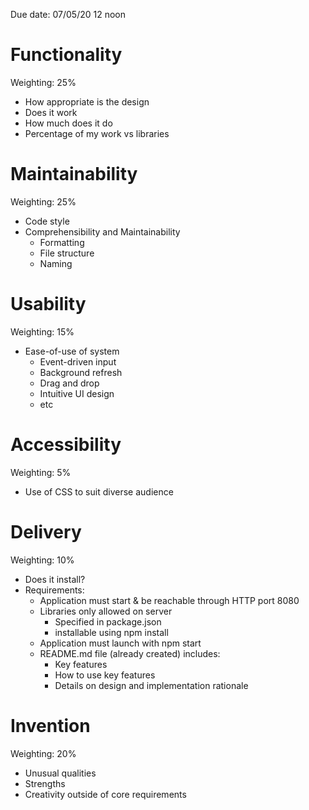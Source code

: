 Due date: 07/05/20 12 noon

# Functionality
Weighting: 25%
- How appropriate is the design
- Does it work
- How much does it do
- Percentage of my work vs libraries

# Maintainability
Weighting: 25%
- Code style
- Comprehensibility and Maintainability
  - Formatting
  - File structure
  - Naming

# Usability
Weighting: 15%
- Ease-of-use of system
  - Event-driven input
  - Background refresh
  - Drag and drop
  - Intuitive UI design
  - etc

# Accessibility
Weighting: 5%
- Use of CSS to suit diverse audience

# Delivery
Weighting: 10%
- Does it install?
- Requirements:
  - Application must start & be reachable through HTTP port 8080
  - Libraries only allowed on server
    - Specified in package.json
    - installable using npm install
  - Application must launch with npm start
  - README.md file (already created) includes:
    - Key features
    - How to use key features
    - Details on design and implementation rationale

# Invention
Weighting: 20%
- Unusual qualities
- Strengths
- Creativity outside of core requirements
